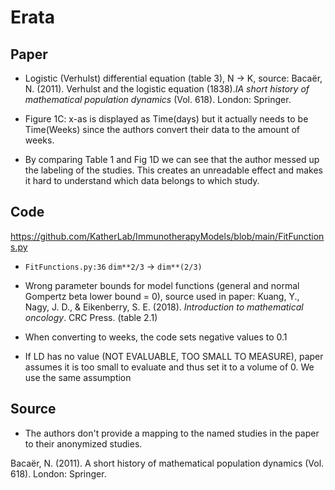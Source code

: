 # Erata

## Paper
* Logistic (Verhulst) differential equation (table 3), N -> K, source:
    Bacaër, N. (2011). Verhulst and the logistic equation (1838).*IA short history of mathematical population dynamics* (Vol. 618). London: Springer.

* Figure 1C: x-as is displayed as Time(days) but it actually needs to be Time(Weeks) since the authors convert their data to the amount of weeks.

* By comparing Table 1 and Fig 1D we can see that the author messed up the labeling of the studies. This creates an unreadable effect and makes it hard to understand which data belongs to which study.

## Code
https://github.com/KatherLab/ImmunotherapyModels/blob/main/FitFunctions.py
* `FitFunctions.py:36` `dim**2/3` -> `dim**(2/3)`

* Wrong parameter bounds for model functions (general and normal Gompertz beta lower bound = 0), source used in paper:
    Kuang, Y., Nagy, J. D., & Eikenberry, S. E. (2018). *Introduction to mathematical oncology*. CRC Press. (table 2.1)

* When converting to weeks, the code sets negative values to 0.1
    
* If LD has no value (NOT EVALUABLE, TOO SMALL TO MEASURE), paper assumes it is too small to evaluate and thus set it to a volume of 0. We use the same assumption

## Source
* The authors don't provide a mapping to the named studies in the paper to their anonymized studies.

Bacaër, N. (2011). A short history of mathematical population dynamics (Vol. 618). London: Springer.